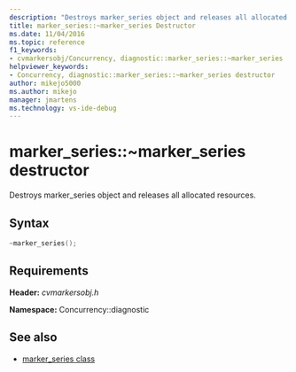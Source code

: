 ```yaml
---
description: "Destroys marker_series object and releases all allocated resources."
title: marker_series::~marker_series Destructor
ms.date: 11/04/2016
ms.topic: reference
f1_keywords: 
- cvmarkersobj/Concurrency, diagnostic::marker_series::~marker_series
helpviewer_keywords: 
- Concurrency, diagnostic::marker_series::~marker_series destructor
author: mikejo5000
ms.author: mikejo
manager: jmartens
ms.technology: vs-ide-debug
---
```

# marker_series::~marker_series destructor

Destroys marker_series object and releases all allocated resources.

## Syntax

```cpp
~marker_series();
```

## Requirements
 **Header:** *cvmarkersobj.h*

 **Namespace:** Concurrency::diagnostic

## See also
- [marker_series class](../profiling/marker-series-class.md)
